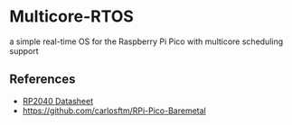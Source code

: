 # Multicore-RTOS

a simple real-time OS for the Raspberry Pi Pico with multicore scheduling support




## References

- [RP2040 Datasheet](https://datasheets.raspberrypi.com/rp2040/rp2040-datasheet.pdf)
- https://github.com/carlosftm/RPi-Pico-Baremetal

